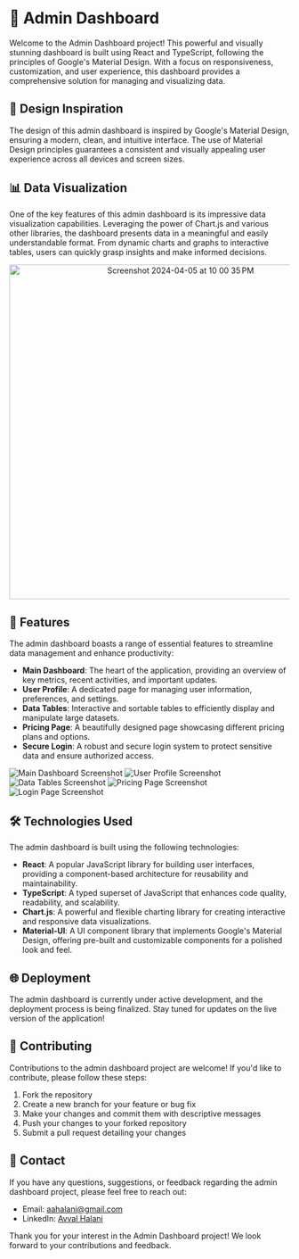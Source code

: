 # 🌟 Admin Dashboard

Welcome to the Admin Dashboard project! This powerful and visually stunning dashboard is built using React and TypeScript, following the principles of Google's Material Design. With a focus on responsiveness, customization, and user experience, this dashboard provides a comprehensive solution for managing and visualizing data.

## 🎨 Design Inspiration

The design of this admin dashboard is inspired by Google's Material Design, ensuring a modern, clean, and intuitive interface. The use of Material Design principles guarantees a consistent and visually appealing user experience across all devices and screen sizes.

## 📊 Data Visualization

One of the key features of this admin dashboard is its impressive data visualization capabilities. Leveraging the power of Chart.js and various other libraries, the dashboard presents data in a meaningful and easily understandable format. From dynamic charts and graphs to interactive tables, users can quickly grasp insights and make informed decisions.
<p align="center">
<img width="600" alt="Screenshot 2024-04-05 at 10 00 35 PM" src="https://github.com/aahalani/admindashboard/assets/29179250/26a0ac3b-b6dd-4162-9ab4-9d8816b509f1">
</p>

## 🚀 Features

The admin dashboard boasts a range of essential features to streamline data management and enhance productivity:

- **Main Dashboard**: The heart of the application, providing an overview of key metrics, recent activities, and important updates.
- **User Profile**: A dedicated page for managing user information, preferences, and settings.
- **Data Tables**: Interactive and sortable tables to efficiently display and manipulate large datasets.
- **Pricing Page**: A beautifully designed page showcasing different pricing plans and options.
- **Secure Login**: A robust and secure login system to protect sensitive data and ensure authorized access.

![Main Dashboard Screenshot](screenshots/main-dashboard.png)
![User Profile Screenshot](screenshots/user-profile.png)
![Data Tables Screenshot](screenshots/data-tables.png)
![Pricing Page Screenshot](screenshots/pricing-page.png)
![Login Page Screenshot](screenshots/login-page.png)

## 🛠️ Technologies Used

The admin dashboard is built using the following technologies:

- **React**: A popular JavaScript library for building user interfaces, providing a component-based architecture for reusability and maintainability.
- **TypeScript**: A typed superset of JavaScript that enhances code quality, readability, and scalability.
- **Chart.js**: A powerful and flexible charting library for creating interactive and responsive data visualizations.
- **Material-UI**: A UI component library that implements Google's Material Design, offering pre-built and customizable components for a polished look and feel.

## 🌐 Deployment

The admin dashboard is currently under active development, and the deployment process is being finalized. Stay tuned for updates on the live version of the application!

## 🤝 Contributing

Contributions to the admin dashboard project are welcome! If you'd like to contribute, please follow these steps:

1. Fork the repository
2. Create a new branch for your feature or bug fix
3. Make your changes and commit them with descriptive messages
4. Push your changes to your forked repository
5. Submit a pull request detailing your changes

## 📧 Contact

If you have any questions, suggestions, or feedback regarding the admin dashboard project, please feel free to reach out:

- Email: aahalani@gmail.com
- LinkedIn: [Avval Halani](https://www.linkedin.com/in/avval-halani-22906321b/)

Thank you for your interest in the Admin Dashboard project! We look forward to your contributions and feedback.

